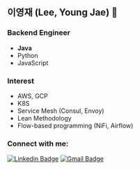 ## 이영재 (Lee, Young Jae) 👋

### Backend Engineer

-   **Java**
-   Python
-   JavaScript

### Interest

-   AWS, GCP
-   K8S
-   Service Mesh (Consul, Envoy)
-   Lean Methodology
-   Flow-based programming (NiFi, Airflow)

### Connect with me:

[![Linkedin Badge](https://img.shields.io/badge/-LinkedIn-blue?style=flat-square&logo=Linkedin&logoColor=white&link=https://www.linkedin.com/in/youngjae-lee-b95a73234/)](https://www.linkedin.com/in/youngjae-lee-b95a73234/)
[![Gmail Badge](https://img.shields.io/badge/-Gmail-d14836?style=flat-square&logo=Gmail&logoColor=white&link=mailto:dldudwo87@gmail.com)](mailto:dldudwo87@gmail.com)

<!--
[![gitanimals](https://render.gitanimals.org/farms/kyieon)](https://github.com/devxb/gitanimals)
-->
